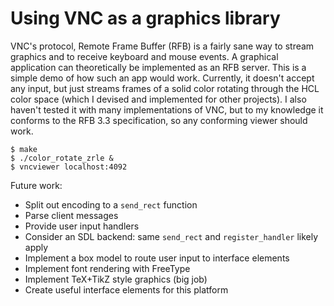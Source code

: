 Using VNC as a graphics library
===

VNC's protocol, Remote Frame Buffer (RFB) is a fairly sane way to stream
graphics and to receive keyboard and mouse events. A graphical application can
theoretically be implemented as an RFB server. This is a simple demo of how
such an app would work. Currently, it doesn't accept any input, but just
streams frames of a solid color rotating through the HCL color space (which I
devised and implemented for other projects). I also haven't tested it with many
implementations of VNC, but to my knowledge it conforms to the RFB 3.3
specification, so any conforming viewer should work.

    $ make
    $ ./color_rotate_zrle &
    $ vncviewer localhost:4092

Future work:
* Split out encoding to a `send_rect` function
* Parse client messages
* Provide user input handlers
* Consider an SDL backend: same `send_rect` and `register_handler` likely apply
* Implement a box model to route user input to interface elements
* Implement font rendering with FreeType
* Implement TeX+TikZ style graphics (big job)
* Create useful interface elements for this platform
